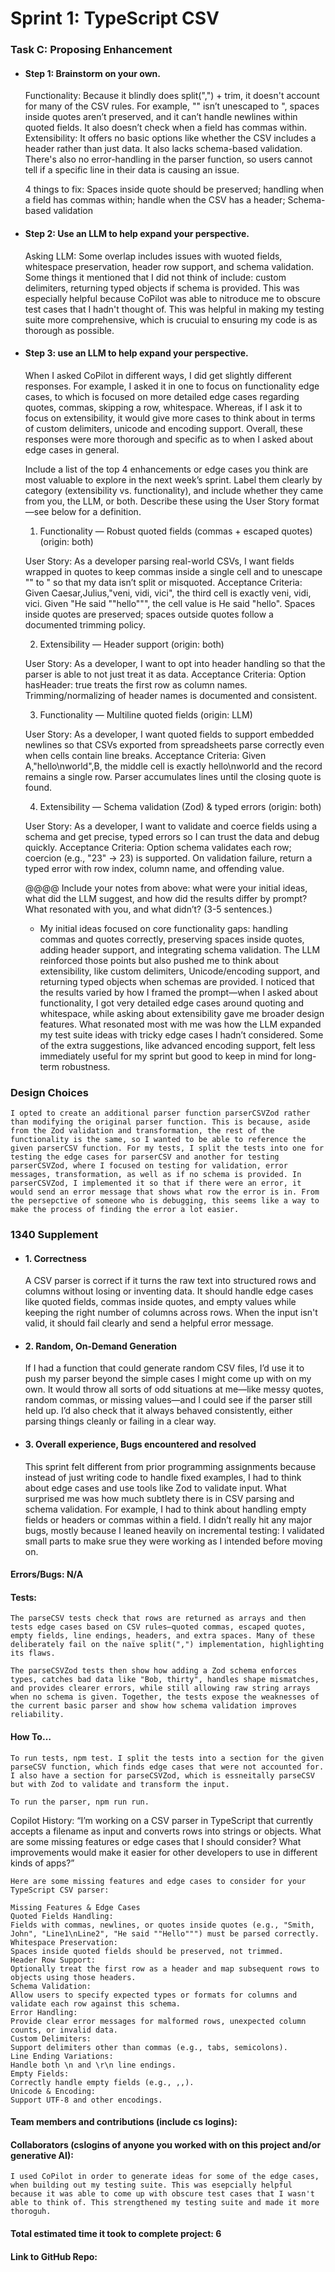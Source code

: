 # Sprint 1: TypeScript CSV

### Task C: Proposing Enhancement

- #### Step 1: Brainstorm on your own.
    Functionality: Because it blindly does split(",") + trim, it doesn't account for many of the CSV rules. For example, "" isn’t unescaped to ", spaces inside quotes aren’t preserved, and it can’t handle newlines within quoted fields. It also doesn’t check when a field has
    commas within.
    Extensibility: It offers no basic options like whether the CSV includes a header rather than just data. It also lacks schema-based validation. There's also no error-handling in the parser function, so users cannot tell if a specific line in their data is causing
    an issue.

    4 things to fix: Spaces inside quote should be preserved; handling when a field has commas within; handle when the CSV has a header;
    Schema-based validation

- #### Step 2: Use an LLM to help expand your perspective.
    Asking LLM: Some overlap includes issues with wuoted fields, whitespace preservation, header row support, and schema validation. Some
    things it mentioned that I did not think of include: custom delimiters, returning typed objects if schema is provided. This was especially helpful because CoPilot was able to nitroduce me to obscure test cases that I hadn't thought of. This was helpful in
    making my testing suite more comprehensive, which is crucuial to ensuring my code is as thorough as possible.

- #### Step 3: use an LLM to help expand your perspective.

    When I asked CoPilot in different ways, I did get slightly different responses. For example, I asked it in one to focus on functionality edge cases, to which is focused on more detailed edge cases regarding quotes, commas, skipping a row, whitespace.
    Whereas, if I ask it to focus on extensibility, it would give more cases to think about in terms of custom delimiters, unicode and
    encoding support. Overall, these responses were more thorough and specific as to when I asked about edge cases in general.

    Include a list of the top 4 enhancements or edge cases you think are most valuable to explore in the next week’s sprint. Label them clearly by category (extensibility vs. functionality), and include whether they came from you, the LLM, or both. Describe these using the User Story format—see below for a definition. 
    
    1) Functionality — Robust quoted fields (commas + escaped quotes) (origin: both)

    User Story:
    As a developer parsing real-world CSVs, I want fields wrapped in quotes to keep commas inside a single cell and to unescape "" to " so that my data isn’t split or misquoted.
    Acceptance Criteria:
    Given Caesar,Julius,"veni, vidi, vici", the third cell is exactly veni, vidi, vici.
    Given "He said ""hello""", the cell value is He said "hello".
    Spaces inside quotes are preserved; spaces outside quotes follow a documented trimming policy.

    2) Extensibility — Header support (origin: both)

    User Story:
    As a developer, I want to opt into header handling so that the parser is able to not just treat it as data.
    Acceptance Criteria:
    Option hasHeader: true treats the first row as column names.
    Trimming/normalizing of header names is documented and consistent.
    
    3) Functionality — Multiline quoted fields (origin: LLM)

    User Story:
    As a developer, I want quoted fields to support embedded newlines so that CSVs exported from spreadsheets parse correctly even when cells contain line breaks.
    Acceptance Criteria:
    Given A,"hello\nworld",B, the middle cell is exactly hello\nworld and the record remains a single row.
    Parser accumulates lines until the closing quote is found.
    
    4) Extensibility — Schema validation (Zod) & typed errors (origin: both)

    User Story:
    As a developer, I want to validate and coerce fields using a schema and get precise, typed errors so I can trust the data and debug quickly.
    Acceptance Criteria:
    Option schema validates each row; coercion (e.g., "23" → 23) is supported.
    On validation failure, return a typed error with row index, column name, and offending value.

    @@@@ Include your notes from above: what were your initial ideas, what did the LLM suggest, and how did the results differ by prompt? What resonated with you, and what didn’t? (3-5 sentences.) 

    - My initial ideas focused on core functionality gaps: handling commas and quotes correctly, preserving spaces inside quotes, adding header support, and integrating schema validation. The LLM reinforced those points but also pushed me to think about extensibility, like custom delimiters, Unicode/encoding support, and returning typed objects when schemas are provided. I noticed that the results varied by how I framed the prompt—when I asked about functionality, I got very detailed edge cases around quoting and whitespace, while asking about extensibility gave me broader design features. What resonated most with me was how the LLM expanded my test suite ideas with tricky edge cases I hadn’t considered. Some of the extra suggestions, like advanced encoding support, felt less immediately useful for my sprint but good to keep in mind for long-term robustness.



### Design Choices
    I opted to create an additional parser function parserCSVZod rather than modifying the original parser function. This is because, aside from the Zod validation and transformation, the rest of the functionality is the same, so I wanted to be able to reference the given parserCSV function. For my tests, I split the tests into one for testing the edge cases for parserCSV and another for testing parserCSVZod, where I focused on testing for validation, error messages, transformation, as well as if no schema is provided. In parserCSVZod, I implemented it so that if there were an error, it would send an error message that shows what row the error is in. From the persepctive of someone who is debugging, this seems like a way to make the process of finding the error a lot easier.


### 1340 Supplement

- #### 1. Correctness
    A CSV parser is correct if it turns the raw text into structured rows and columns without losing or inventing data. It should handle edge cases like quoted fields, commas inside quotes, and empty values while keeping the right number of columns across rows. When the input isn't valid, it should fail clearly and send a helpful error message.

- #### 2. Random, On-Demand Generation
    If I had a function that could generate random CSV files, I’d use it to push my parser beyond the simple cases I might come up with on my own. It would throw all sorts of odd situations at me—like messy quotes, random commas, or missing values—and I could see if the parser still held up. I’d also check that it always behaved consistently, either parsing things cleanly or failing in a clear way.

- #### 3. Overall experience, Bugs encountered and resolved
    This sprint felt different from prior programming assignments because instead of just writing code to handle fixed examples, I had to think about edge cases and use tools like Zod to validate input. What surprised me was how much subtlety there is in CSV parsing and schema validation. For example, I had to think about handling empty fields or headers or commas within a field. I didn’t really hit any major bugs, mostly because I leaned heavily on incremental testing: I validated small parts to make srue they were working as I intended before moving on.
#### Errors/Bugs: N/A
#### Tests:
    The parseCSV tests check that rows are returned as arrays and then tests edge cases based on CSV rules—quoted commas, escaped quotes, empty fields, line endings, headers, and extra spaces. Many of these deliberately fail on the naïve split(",") implementation, highlighting its flaws. 

    The parseCSVZod tests then show how adding a Zod schema enforces types, catches bad data like "Bob, thirty", handles shape mismatches, and provides clearer errors, while still allowing raw string arrays when no schema is given. Together, the tests expose the weaknesses of the current basic parser and show how schema validation improves reliability.
#### How To…
    To run tests, npm test. I split the tests into a section for the given parseCSV function, which finds edge cases that were not accounted for. I also have a section for parseCSVZod, which is essneitally parseCSV but with Zod to validate and transform the input.

    To run the parser, npm run run.

Copilot History:
    “I’m working on a CSV parser in TypeScript that currently accepts a filename as input and converts rows into strings or objects. What are some missing features or edge cases that I should consider? What improvements would make it easier for other developers to use in different kinds of apps?”

    Here are some missing features and edge cases to consider for your TypeScript CSV parser:

    Missing Features & Edge Cases
    Quoted Fields Handling:
    Fields with commas, newlines, or quotes inside quotes (e.g., "Smith, John", "Line1\nLine2", "He said ""Hello""") must be parsed correctly.
    Whitespace Preservation:
    Spaces inside quoted fields should be preserved, not trimmed.
    Header Row Support:
    Optionally treat the first row as a header and map subsequent rows to objects using those headers.
    Schema Validation:
    Allow users to specify expected types or formats for columns and validate each row against this schema.
    Error Handling:
    Provide clear error messages for malformed rows, unexpected column counts, or invalid data.
    Custom Delimiters:
    Support delimiters other than commas (e.g., tabs, semicolons).
    Line Ending Variations:
    Handle both \n and \r\n line endings.
    Empty Fields:
    Correctly handle empty fields (e.g., ,,).
    Unicode & Encoding:
    Support UTF-8 and other encodings.



#### Team members and contributions (include cs logins):

#### Collaborators (cslogins of anyone you worked with on this project and/or generative AI): 
    I used CoPilot in order to generate ideas for some of the edge cases, when building out my testing suite. This was esepcially helpful because it was able to come up with obscure test cases that I wasn't able to think of. This strengthened my testing suite and made it more thoroguh.

#### Total estimated time it took to complete project: 6
#### Link to GitHub Repo:  

